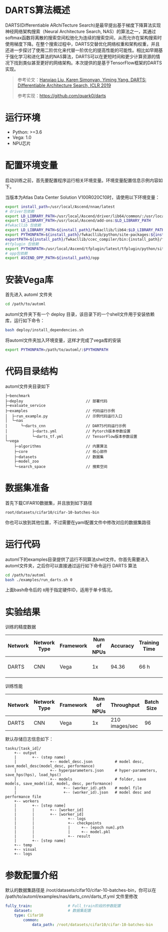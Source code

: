 # DARTS算法概述

DARTS(Differentiable ARchiTecture Search)是最早提出基于梯度下降算法实现神经网络架构搜索（Neural Architecture Search, NAS）的算法之一，其通过softmax函数将离散的搜索空间松弛化为连续的搜索空间，从而允许在架构搜索时使用梯度下降。在整个搜索过程中，DARTS交替优化网络权重和架构权重，并且还进一步探讨了使用二阶优化来代替一阶优化的提高性能的可能性。相比如早期基于强化学习和进化算法的NAS算法，DARTS可以在更短时间和更少计算资源的情况下找到类似甚至更好的网络架构。本次提供的是基于TensorFlow框架的DARTS实现。

>参考论文：[Hanxiao Liu, Karen Simonyan, Yiming Yang. DARTS: Differentiable Architecture Search, ICLR 2019](https://arxiv.org/abs/1806.09055)
>
>参考实现：https://github.com/quark0/darts

# 运行环境

- Python: >=3.6
- Vega: 1.0
- NPU芯片

# 配置环境变量

启动训练之前，首先要配置程序运行相关环境变量。环境变量配置信息示例内容如下。

当版本为Atlas Data Center Solution V100R020C10时，请使用以下环境变量：

```bash
export install_path=/usr/local/Ascend/nnae/latest
# driver包依赖
export LD_LIBRARY_PATH=/usr/local/Ascend/driver/lib64/common/:/usr/local/Ascend/driver/lib64/driver:$LD_LIBRARY_PATH #仅容器训练场景配置
export LD_LIBRARY_PATH=/usr/local/Ascend/add-ons:$LD_LIBRARY_PATH
#fwkacllib 包依赖
export LD_LIBRARY_PATH=${install_path}/fwkacllib/lib64:$LD_LIBRARY_PATH
export PYTHONPATH=${install_path}/fwkacllib/python/site-packages:${install_path}/fwkacllib/python/site-packages/auto_tune.egg/auto_tune:${install_path}/fwkacllib/python/site-packages/schedule_search.egg:$PYTHONPATH
exportPATH=${install_path}/fwkacllib/ccec_compiler/bin:{install_path}/fwkacllib/bin:$PATH
#tfplugin 包依赖
export PYTHONPATH=/usr/local/Ascend/tfplugin/latest/tfplugin/python/site-packages:$PYTHONPATH
# opp包依赖
export ASCEND_OPP_PATH=${install_path}/opp
```

# 安装Vega库

首先进入 automl 文件夹
```bash
cd /path/to/automl
```

automl文件夹下有一个 deploy 目录，该目录下的一个shell文件用于安装依赖库，运行如下命令：

```bash
bash deploy/install_dependencies.sh
```
将automl文件夹加入环境变量，这样才完成了vega库的安装

```bash
export PYTHONPATH=/path/to/automl/:$PYTHONPATH
```


# 代码目录结构

automl文件夹目录如下
```
├─benchmark
├─deploy                            // 部署代码
├─evaluate_service
├─examples                          // 代码运行示例
│  ├─run_example.py                 // 示例代码运行入口
│  └─nas
│      └─darts_cnn                  // DARTS代码运行示例
│           ├─darts.yml             // Pytorch版本参数设置
│           └─darts_tf.yml          // TensorFlow版本参数设置
└─vega
    ├─algorithms                    // 内置算法
    ├─core                          // 核心部件
    ├─datasets                      // 数据集
    ├─model_zoo                     
    └─search_space                  // 搜索空间
```

# 数据集准备

首先下载CIFAR10数据集，并且放到如下路径

```
root/datasets/cifar10/cifar-10-batches-bin
```

你也可以放到其他位置，不过需要在yaml配置文件中修改对应的数据集路径


# 运行代码

automl下的examples目录提供了运行不同算法shell文件。你首先需要进入automl文件夹，之后你可以直接通过运行如下命令运行 DARTS 算法

```bash
cd /path/to/automl
bash ./examples/run_darts.sh 0
```

上面bash命令后的 `0`用于指定硬件ID，适用于单卡情况。


# 实验结果

训练的精度数据

|Network | Network Type | Framework | Num of NPUs | Accuracy | Training Time | Atlas NPU Model | Server | Container | Precision | Dataset | Ascend AI Processor | NPU Version | 备注|
|---|---|---|---|---|---|---|---|---|---|---|---|---|---|
|DARTS | CNN | Vega | 1x | 94.36 | 66 h | Atlas 800-9000 | Atlas 800-9000 | NA (Bare Metal) | Mixed | CIFAR-10 | Ascend 910 | Atlas 800-9000 | - |


训练性能

|Network | Network Type | Framework | Num of NPUs | Throughput | Batch Size | Atlas NPU Model | Server | Container | Precision | Dataset | Ascend AI Processor | NPU Version | 备注 |
|---|---|---|---|---|---|---|---|---|---|---|---|---|---|
|DARTS | CNN | Vega | 1x | 210 images/sec | 96 | Atlas800-9000 | Atlas800-9000 | NA (Bare Metal) | Mixed | CIFAR-10 | Ascend 910 | Atlas800-9000 | - |

默认存储日志信息如下：

```
tasks/[task_id]/
    +-- output
    |       +-- (step name)
    |               +-- model_desc.json          # model desc, save_model_desc(model_desc, performance)
    |               +-- hyperparameters.json     # hyper-parameters, save_hps(hps), load_hps()
    |               +-- models                   # folder, save models, save_model(id, model, desc, performance)
    |                     +-- (worker_id).pth    # model file
    |                     +-- (worker_id).json   # model desc and performance file
    +-- workers
    |       +-- [step name]
    |       |       +-- [worker_id]
    |       |       +-- [worker_id]
    |       |               +-- logs
    |       |               +-- checkpoints
    |       |               |     +-- [epoch num].pth
    |       |               |     +-- model.pkl
    |       |               +-- result
    |       +-- [step name]
    +-- temp
    +-- visual
    +-- logs
```


# 参数配置介绍

默认的数据集路径是 /root/datasets/cifar10/cifar-10-batches-bin，你可以在 /path/to/automl/examples/nas/darts_cnn/darts_tf.yml 文件里修改


```yaml
fully_train:                # Full_train阶段的参数配置
    dataset:                # 数据集配置
    type: Cifar10
        common:
            data_path: /root/datasets/cifar10/cifar-10-batches-bin
```

